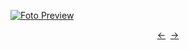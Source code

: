 [![Foto Preview](preview/n93.avif)](https://20essentials.github.io/project-000-093)

<div align="center" style="display: flex; justify-content: center;">
  <a  href="https://github.com/20essentials/project-000-092" target="_blank">&#8592;</a>
  &nbsp;&nbsp;
  <a  href="https://github.com/20essentials/project-000-094" target="_blank">&#8594;</a>
</div>
